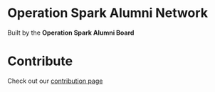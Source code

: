 # Operation Spark Alumni Network

Built by the **Operation Spark Alumni Board**

# Contribute

Check out our [contribution page](CONTRIBUTE.md)